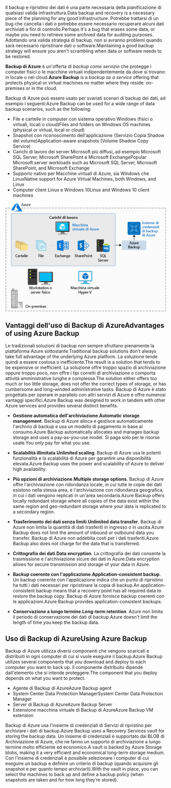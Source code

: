 <span data-ttu-id="aa8de-101">Il backup e ripristino dei dati è una parte necessaria della pianificazione di qualsiasi valida infrastruttura.</span><span class="sxs-lookup"><span data-stu-id="aa8de-101">Data backup and recovery is a necessary piece of the planning for any good infrastructure.</span></span> <span data-ttu-id="aa8de-102">Potrebbe trattarsi di un bug che cancella i dati o potrebbe essere necessario recuperare alcuni dati archiviati a fini di controllo.</span><span class="sxs-lookup"><span data-stu-id="aa8de-102">Perhaps it's a bug that erases some data, or maybe you need to retrieve some archived data for auditing purposes.</span></span> <span data-ttu-id="aa8de-103">Adottando una valida strategia di backup, non si avranno problemi quando sarà necessario ripristinare dati o software.</span><span class="sxs-lookup"><span data-stu-id="aa8de-103">Maintaining a good backup strategy will ensure you aren't scrambling when data or software needs to be restored.</span></span>

<span data-ttu-id="aa8de-104">**Backup di Azure** è un'offerta di _backup come servizio_ che protegge i computer fisici o le macchine virtuali indipendentemente da dove si trovano: in locale o nel cloud.</span><span class="sxs-lookup"><span data-stu-id="aa8de-104">**Azure Backup** is a _backup as a service_ offering that protects physical or virtual machines no matter where they reside: on-premises or in the cloud.</span></span>

<span data-ttu-id="aa8de-105">Backup di Azure può essere usato per svariati scenari di backup dei dati, ad esempio i seguenti:</span><span class="sxs-lookup"><span data-stu-id="aa8de-105">Azure Backup can be used for a wide range of data backup scenarios, such as the following:</span></span>

- <span data-ttu-id="aa8de-106">File e cartelle in computer con sistema operativo Windows (fisici o virtuali, locali o cloud)</span><span class="sxs-lookup"><span data-stu-id="aa8de-106">Files and folders on Windows OS machines (physical or virtual, local or cloud)</span></span>
- <span data-ttu-id="aa8de-107">Snapshot con riconoscimento dell'applicazione (Servizio Copia Shadow del volume)</span><span class="sxs-lookup"><span data-stu-id="aa8de-107">Application-aware snapshots (Volume Shadow Copy Service)</span></span>
- <span data-ttu-id="aa8de-108">Carichi di lavoro dei server Microsoft più diffusi, ad esempio Microsoft SQL Server, Microsoft SharePoint e Microsoft Exchange</span><span class="sxs-lookup"><span data-stu-id="aa8de-108">Popular Microsoft server workloads such as Microsoft SQL Server, Microsoft SharePoint, and Microsoft Exchange</span></span>
- <span data-ttu-id="aa8de-109">Supporto nativo per Macchine virtuali di Azure, sia Windows che Linux</span><span class="sxs-lookup"><span data-stu-id="aa8de-109">Native support for Azure Virtual Machines, both Windows, and Linux</span></span>
- <span data-ttu-id="aa8de-110">Computer client Linux e Windows 10</span><span class="sxs-lookup"><span data-stu-id="aa8de-110">Linux and Windows 10 client machines</span></span>

![Figura che mostra un insieme di credenziali di backup di Azure che viene usato per archiviare carichi di lavoro diversi da una macchina virtuale di Azure, ad esempio cartelle, file, Exchange, SharePoint e SQL Server.](../media/6-backup-server.png)

## <a name="advantages-of-using-azure-backup"></a><span data-ttu-id="aa8de-112">Vantaggi dell'uso di Backup di Azure</span><span class="sxs-lookup"><span data-stu-id="aa8de-112">Advantages of using Azure Backup</span></span>

<span data-ttu-id="aa8de-113">Le tradizionali soluzioni di backup non sempre sfruttano pienamente la piattaforma Azure sottostante.</span><span class="sxs-lookup"><span data-stu-id="aa8de-113">Traditional backup solutions don't always take full advantage of the underlying Azure platform.</span></span> <span data-ttu-id="aa8de-114">La soluzione tende quindi a essere costosa o inefficiente.</span><span class="sxs-lookup"><span data-stu-id="aa8de-114">The result is a solution that tends to be expensive or inefficient.</span></span> <span data-ttu-id="aa8de-115">La soluzione offre troppo spazio di archiviazione oppure troppo poco, non offre i tipi corretti di archiviazione o comporta attività amministrative lunghe e complesse.</span><span class="sxs-lookup"><span data-stu-id="aa8de-115">The solution either offers too much or too little storage, does not offer the correct types of storage, or has cumbersome and long-winded administrative tasks.</span></span> <span data-ttu-id="aa8de-116">Backup di Azure è stato progettato per operare in parallelo con altri servizi di Azure e offre numerosi vantaggi specifici.</span><span class="sxs-lookup"><span data-stu-id="aa8de-116">Azure Backup was designed to work in tandem with other Azure services and provides several distinct benefits.</span></span>

- <span data-ttu-id="aa8de-117">**Gestione automatica dell'archiviazione**.</span><span class="sxs-lookup"><span data-stu-id="aa8de-117">**Automatic storage management**.</span></span> <span data-ttu-id="aa8de-118">Backup di Azure alloca e gestisce automaticamente l'archivio di backup e usa un modello di pagamento in base al consumo.</span><span class="sxs-lookup"><span data-stu-id="aa8de-118">Azure Backup automatically allocates and manages backup storage and uses a pay-as-you-use model.</span></span> <span data-ttu-id="aa8de-119">Si paga solo per le risorse usate.</span><span class="sxs-lookup"><span data-stu-id="aa8de-119">You only pay for what you use.</span></span>

- <span data-ttu-id="aa8de-120">**Scalabilità illimitata**.</span><span class="sxs-lookup"><span data-stu-id="aa8de-120">**Unlimited scaling**.</span></span> <span data-ttu-id="aa8de-121">Backup di Azure usa le potenti funzionalità e la scalabilità di Azure per garantire una disponibilità elevata.</span><span class="sxs-lookup"><span data-stu-id="aa8de-121">Azure Backup uses the power and scalability of Azure to deliver high availability.</span></span>

- <span data-ttu-id="aa8de-122">**Più opzioni di archiviazione**.</span><span class="sxs-lookup"><span data-stu-id="aa8de-122">**Multiple storage options**.</span></span> <span data-ttu-id="aa8de-123">Backup di Azure offre l'archiviazione con ridondanza locale, in cui tutte le copie dei dati esistono nella stessa area, e l'archiviazione con ridondanza geografica, in cui i dati vengono replicati in un'area secondaria.</span><span class="sxs-lookup"><span data-stu-id="aa8de-123">Azure Backup offers locally redundant storage where all copies of the data exist within the same region and geo-redundant storage where your data is replicated to a secondary region.</span></span>

- <span data-ttu-id="aa8de-124">**Trasferimento dei dati senza limiti**.</span><span class="sxs-lookup"><span data-stu-id="aa8de-124">**Unlimited data transfer**.</span></span> <span data-ttu-id="aa8de-125">Backup di Azure non limita la quantità di dati trasferiti in ingresso o in uscita.</span><span class="sxs-lookup"><span data-stu-id="aa8de-125">Azure Backup does not limit the amount of inbound or outbound data you transfer.</span></span> <span data-ttu-id="aa8de-126">Backup di Azure non addebita costi per i dati trasferiti.</span><span class="sxs-lookup"><span data-stu-id="aa8de-126">Azure Backup also does not charge for the data that is transferred.</span></span>

- <span data-ttu-id="aa8de-127">**Crittografia dei dati**.</span><span class="sxs-lookup"><span data-stu-id="aa8de-127">**Data encryption**.</span></span> <span data-ttu-id="aa8de-128">La crittografia dei dati consente la trasmissione e l'archiviazione sicure dei dati in Azure.</span><span class="sxs-lookup"><span data-stu-id="aa8de-128">Data encryption allows for secure transmission and storage of your data in Azure.</span></span>

- <span data-ttu-id="aa8de-129">**Backup coerente con l'applicazione**.</span><span class="sxs-lookup"><span data-stu-id="aa8de-129">**Application-consistent backup**.</span></span> <span data-ttu-id="aa8de-130">Un backup coerente con l'applicazione indica che un punto di ripristino ha tutti i dati necessari per ripristinare la copia di backup.</span><span class="sxs-lookup"><span data-stu-id="aa8de-130">An application-consistent backup means that a recovery point has all required data to restore the backup copy.</span></span> <span data-ttu-id="aa8de-131">Backup di Azure fornisce backup coerenti con le applicazioni.</span><span class="sxs-lookup"><span data-stu-id="aa8de-131">Azure Backup provides application-consistent backups.</span></span>

- <span data-ttu-id="aa8de-132">**Conservazione a lungo termine**.</span><span class="sxs-lookup"><span data-stu-id="aa8de-132">**Long-term retention**.</span></span> <span data-ttu-id="aa8de-133">Azure non limita il periodo di conservazione dei dati di backup.</span><span class="sxs-lookup"><span data-stu-id="aa8de-133">Azure doesn't limit the length of time you keep the backup data.</span></span>

## <a name="using-azure-backup"></a><span data-ttu-id="aa8de-134">Uso di Backup di Azure</span><span class="sxs-lookup"><span data-stu-id="aa8de-134">Using Azure Backup</span></span>

<span data-ttu-id="aa8de-135">Backup di Azure utilizza diversi componenti che vengono scaricati e distribuiti in ogni computer di cui si vuole eseguire il backup.</span><span class="sxs-lookup"><span data-stu-id="aa8de-135">Azure Backup utilizes several components that you download and deploy to each computer you want to back up.</span></span> <span data-ttu-id="aa8de-136">Il componente distribuito dipende dall'elemento che si intende proteggere.</span><span class="sxs-lookup"><span data-stu-id="aa8de-136">The component that you deploy depends on what you want to protect.</span></span>

- <span data-ttu-id="aa8de-137">Agente di Backup di Azure</span><span class="sxs-lookup"><span data-stu-id="aa8de-137">Azure Backup agent</span></span>
- <span data-ttu-id="aa8de-138">System Center Data Protection Manager</span><span class="sxs-lookup"><span data-stu-id="aa8de-138">System Center Data Protection Manager</span></span>
- <span data-ttu-id="aa8de-139">Server di Backup di Azure</span><span class="sxs-lookup"><span data-stu-id="aa8de-139">Azure Backup Server</span></span>
- <span data-ttu-id="aa8de-140">Estensione macchina virtuale di Backup di Azure</span><span class="sxs-lookup"><span data-stu-id="aa8de-140">Azure Backup VM extension</span></span>

<span data-ttu-id="aa8de-141">Backup di Azure usa l'insieme di credenziali di Servizi di ripristino per archiviare i dati di backup.</span><span class="sxs-lookup"><span data-stu-id="aa8de-141">Azure Backup uses a Recovery Services vault for storing the backup data.</span></span> <span data-ttu-id="aa8de-142">Un insieme di credenziali è supportato dai BLOB di Archiviazione di Azure, che ne fanno un supporto di archiviazione a lungo termine molto efficiente ed economico.</span><span class="sxs-lookup"><span data-stu-id="aa8de-142">A vault is backed by Azure Storage blobs, making it a very efficient and economical long-term storage medium.</span></span> <span data-ttu-id="aa8de-143">Con l'insieme di credenziali è possibile selezionare i computer di cui eseguire un backup e definire un criterio di backup (quando acquisire gli snapshot e per quanto tempo archiviarli).</span><span class="sxs-lookup"><span data-stu-id="aa8de-143">With the vault in place, you can select the machines to back up and define a backup policy (when snapshots are taken and for how long they’re stored).</span></span>